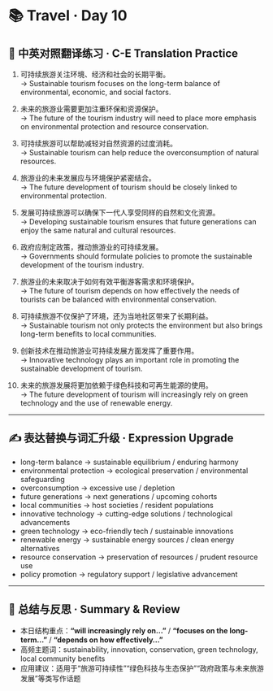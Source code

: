# 📚 Travel · Day 10

## 📖 中英对照翻译练习 · C-E Translation Practice

1. 可持续旅游关注环境、经济和社会的长期平衡。  
   → Sustainable tourism focuses on the long-term balance of environmental, economic, and social factors.

2. 未来的旅游业需要更加注重环保和资源保护。  
   → The future of the tourism industry will need to place more emphasis on environmental protection and resource conservation.

3. 可持续旅游可以帮助减轻对自然资源的过度消耗。  
   → Sustainable tourism can help reduce the overconsumption of natural resources.

4. 旅游业的未来发展应与环境保护紧密结合。  
   → The future development of tourism should be closely linked to environmental protection.

5. 发展可持续旅游可以确保下一代人享受同样的自然和文化资源。  
   → Developing sustainable tourism ensures that future generations can enjoy the same natural and cultural resources.

6. 政府应制定政策，推动旅游业的可持续发展。  
   → Governments should formulate policies to promote the sustainable development of the tourism industry.

7. 旅游业的未来取决于如何有效平衡游客需求和环境保护。  
   → The future of tourism depends on how effectively the needs of tourists can be balanced with environmental conservation.

8. 可持续旅游不仅保护了环境，还为当地社区带来了长期利益。  
   → Sustainable tourism not only protects the environment but also brings long-term benefits to local communities.

9. 创新技术在推动旅游业可持续发展方面发挥了重要作用。  
   → Innovative technology plays an important role in promoting the sustainable development of tourism.

10. 未来的旅游发展将更加依赖于绿色科技和可再生能源的使用。  
    → The future development of tourism will increasingly rely on green technology and the use of renewable energy.

---

## ✍️ 表达替换与词汇升级 · Expression Upgrade

- long-term balance → sustainable equilibrium / enduring harmony  
- environmental protection → ecological preservation / environmental safeguarding  
- overconsumption → excessive use / depletion  
- future generations → next generations / upcoming cohorts  
- local communities → host societies / resident populations  
- innovative technology → cutting-edge solutions / technological advancements  
- green technology → eco-friendly tech / sustainable innovations  
- renewable energy → sustainable energy sources / clean energy alternatives  
- resource conservation → preservation of resources / prudent resource use  
- policy promotion → regulatory support / legislative advancement

---

## 🧠 总结与反思 · Summary & Review

- 本日结构重点：**“will increasingly rely on…”** / **“focuses on the long-term…”** / **“depends on how effectively…”**  
- 高频主题词：sustainability, innovation, conservation, green technology, local community benefits  
- 应用建议：适用于“旅游可持续性”“绿色科技与生态保护”“政府政策与未来旅游发展”等类写作话题
